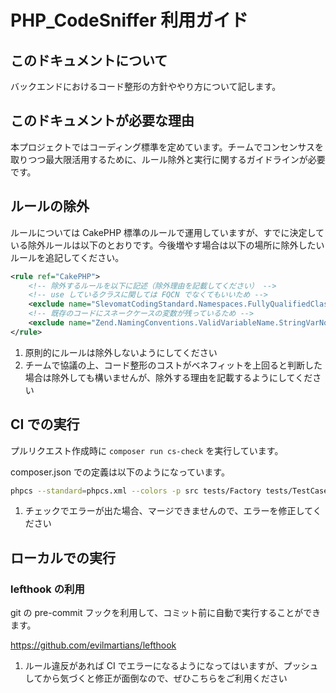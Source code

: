 # PHP_CodeSniffer 利用ガイド

## このドキュメントについて

バックエンドにおけるコード整形の方針ややり方について記します。

## このドキュメントが必要な理由

本プロジェクトではコーディング標準を定めています。チームでコンセンサスを取りつつ最大限活用するために、ルール除外と実行に関するガイドラインが必要です。

## ルールの除外

ルールについては CakePHP 標準のルールで運用していますが、すでに決定している除外ルールは以下のとおりです。今後増やす場合は以下の場所に除外したいルールを追記してください。

```xml
<rule ref="CakePHP">
    <!-- 除外するルールを以下に記述（除外理由を記載してください） -->
    <!-- use しているクラスに関しては FQCN でなくてもいいため -->
    <exclude name="SlevomatCodingStandard.Namespaces.FullyQualifiedClassNameInAnnotation" />
    <!-- 既存のコードにスネークケースの変数が残っているため -->
    <exclude name="Zend.NamingConventions.ValidVariableName.StringVarNotCamelCaps" />
</rule>
```

1. 原則的にルールは除外しないようにしてください
2. チームで協議の上、コード整形のコストがベネフィットを上回ると判断した場合は除外しても構いませんが、除外する理由を記載するようにしてください

## CI での実行

プルリクエスト作成時に `composer run cs-check` を実行しています。

composer.json での定義は以下のようになっています。

```bash
phpcs --standard=phpcs.xml --colors -p src tests/Factory tests/TestCase
```

1. チェックでエラーが出た場合、マージできませんので、エラーを修正してください

## ローカルでの実行

### lefthook の利用

git の pre-commit フックを利用して、コミット前に自動で実行することができます。

https://github.com/evilmartians/lefthook

1. ルール違反があれば CI でエラーになるようになってはいますが、プッシュしてから気づくと修正が面倒なので、ぜひこちらをご利用ください
